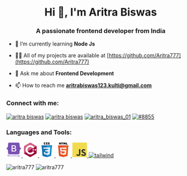 <h1 align="center">Hi 👋, I'm Aritra Biswas</h1>
<h3 align="center">A passionate frontend developer from India</h3>

- 🌱 I’m currently learning **Node Js**

- 👨‍💻 All of my projects are available at [https://github.com/Aritra777](https://github.com/Aritra777)

- 💬 Ask me about **Frontend Development**

- 📫 How to reach me **aritrabiswas123.kulti@gmail.com**

<h3 align="left">Connect with me:</h3>
<p align="left">
<a href="https://www.linkedin.com/in/aritra-biswas-13718b228/" target="blank"><img align="center" src="https://raw.githubusercontent.com/rahuldkjain/github-profile-readme-generator/master/src/images/icons/Social/linked-in-alt.svg" alt="aritra biswas" height="30" width="40" /></a>
<a href="https://fb.com/aritra-biswas" target="blank"><img align="center" src="https://raw.githubusercontent.com/rahuldkjain/github-profile-readme-generator/master/src/images/icons/Social/facebook.svg" alt="aritra biswas" height="30" width="40" /></a>
<a href="https://instagram.com/ARITRA_BISWAS_07" target="blank"><img align="center" src="https://raw.githubusercontent.com/rahuldkjain/github-profile-readme-generator/master/src/images/icons/Social/instagram.svg" alt="aritra_biswas_01" height="30" width="40" /></a>
<a href="https://discord.gg/#8855" target="blank"><img align="center" src="https://raw.githubusercontent.com/rahuldkjain/github-profile-readme-generator/master/src/images/icons/Social/discord.svg" alt="#8855" height="30" width="40" /></a>
</p>

<h3 align="left">Languages and Tools:</h3>
<p align="left"> <a href="https://getbootstrap.com" target="_blank" rel="noreferrer"> <img src="https://raw.githubusercontent.com/devicons/devicon/master/icons/bootstrap/bootstrap-plain-wordmark.svg" alt="bootstrap" width="40" height="40"/> </a> <a href="https://www.w3schools.com/cpp/" target="_blank" rel="noreferrer"> <img src="https://raw.githubusercontent.com/devicons/devicon/master/icons/cplusplus/cplusplus-original.svg" alt="cplusplus" width="40" height="40"/> </a> <a href="https://www.w3schools.com/css/" target="_blank" rel="noreferrer"> <img src="https://raw.githubusercontent.com/devicons/devicon/master/icons/css3/css3-original-wordmark.svg" alt="css3" width="40" height="40"/> </a> <a href="https://www.w3.org/html/" target="_blank" rel="noreferrer"> <img src="https://raw.githubusercontent.com/devicons/devicon/master/icons/html5/html5-original-wordmark.svg" alt="html5" width="40" height="40"/> </a> <a href="https://developer.mozilla.org/en-US/docs/Web/JavaScript" target="_blank" rel="noreferrer"> <img src="https://raw.githubusercontent.com/devicons/devicon/master/icons/javascript/javascript-original.svg" alt="javascript" width="40" height="40"/> </a> <a href="https://tailwindcss.com/" target="_blank" rel="noreferrer"> <img src="https://www.vectorlogo.zone/logos/tailwindcss/tailwindcss-icon.svg" alt="tailwind" width="40" height="40"/> </a> </p>

<a><img align="center" src="https://github-readme-stats.vercel.app/api/top-langs?username=aritra777&show_icons=true&locale=en&layout=compact" alt="aritra777" /></a>
<a><img align="center" src="https://github-readme-stats.vercel.app/api?username=aritra777&&show_icons=true&title_color=ffffff&icon_color=bb2acf&text_color=daf7dc&bg_color=151515" alt="aritra777" /></a>
